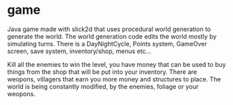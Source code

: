 game
====

Java game made with slick2d that uses procedural world generation to generate the world.
The world generation code edits the world mostly by simulating turns.
There is a DayNightCycle, Points system, GameOver screen, save system, inventory/shop, menus etc...

Kill all the enemies to win the level, you have money that can be used to buy things from the shop that will be put into your inventory. There are weopons, villagers that earn you more money and structures to place.
The world is being constantly modified, by the enemies, foliage or your weopons.


